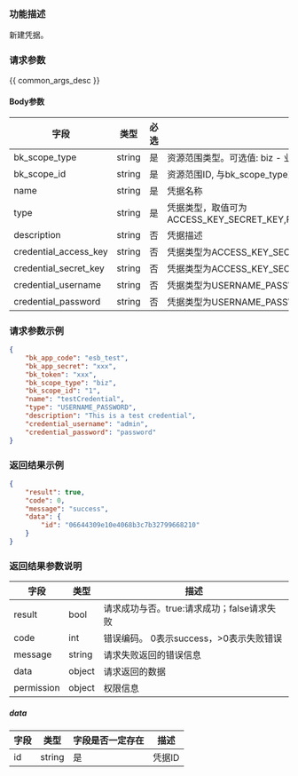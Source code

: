 ### 功能描述

新建凭据。

### 请求参数

{{ common_args_desc }}

#### Body参数

| 字段                        |  类型      | 必选   |  描述       |
|----------------------------|------------|--------|------------|
| bk_scope_type | string | 是     | 资源范围类型。可选值: biz - 业务，biz_set - 业务集 |
| bk_scope_id | string | 是 | 资源范围ID, 与bk_scope_type对应, 表示业务ID或者业务集ID |
| name                       |  string    | 是     | 凭据名称 |
| type                       |  string    | 是     | 凭据类型，取值可为ACCESS_KEY_SECRET_KEY,PASSWORD,USERNAME_PASSWORD,SECRET_KEY |
| description                |  string    | 否     | 凭据描述 |
| credential_access_key      |  string    | 否     | 凭据类型为ACCESS_KEY_SECRET_KEY时填写 |
| credential_secret_key      |  string    | 否     | 凭据类型为ACCESS_KEY_SECRET_KEY/SECRET_KEY时填写 |
| credential_username        |  string    | 否     | 凭据类型为USERNAME_PASSWORD时填写 |
| credential_password        |  string    | 否     | 凭据类型为USERNAME_PASSWORD/PASSWORD时填写 |


### 请求参数示例

```json
{
    "bk_app_code": "esb_test",
    "bk_app_secret": "xxx",
    "bk_token": "xxx",
    "bk_scope_type": "biz",
    "bk_scope_id": "1",
    "name": "testCredential",
    "type": "USERNAME_PASSWORD",
    "description": "This is a test credential",
    "credential_username": "admin",
    "credential_password": "password"
}
```

### 返回结果示例

```json
{
    "result": true,
    "code": 0,
    "message": "success",
    "data": {
        "id": "06644309e10e4068b3c7b32799668210"
    }
}
```

### 返回结果参数说明

| 字段      | 类型      | 描述      |
|-----------|-----------|-----------|
| result       | bool   | 请求成功与否。true:请求成功；false请求失败 |
| code         | int    | 错误编码。 0表示success，>0表示失败错误 |
| message      | string | 请求失败返回的错误信息|
| data         | object | 请求返回的数据|
| permission   | object | 权限信息|

##### data

| 字段      | 类型    |字段是否一定存在  | 描述      |
|-----------|-------|---------------|---------|
| id        | string |是             | 凭据ID |
